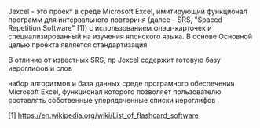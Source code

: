 Jexcel - это проект в среде Microsoft Excel, имитирующий функционал программ для интервального повториня (далее - SRS, "Spaced Repetition Software" [1]) с использованием флэш-карточек и специализированный на изучения японского языка.
В основе 
Основной целью проекта является стандартизация 

В отличие от известных SRS, пр Jexcel содержит готовую базу иероглифов и слов

набор алгоритмов и база данных среде програмного обеспечения Microsoft Excel, функционал которого позволяет 
пользователю составлять собственные упорядоченные списки иероглифов







[1] https://en.wikipedia.org/wiki/List_of_flashcard_software
